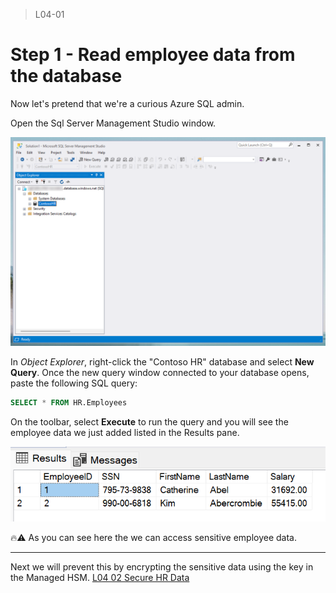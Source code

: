 >L04-01

# Step 1 - Read employee data from the database

Now let's pretend that we're a curious Azure SQL admin.

Open the Sql Server Management Studio window.

![SSMS Connected Screenshot](../Images/L01-SSMS-Connected.png)

In _Object Explorer_, right-click the "Contoso HR" database and select **New Query**.
Once the new query window connected to your database opens, paste the following SQL query:

```sql
SELECT * FROM HR.Employees
```

On the toolbar, select **Execute** to run the query and you will see the employee data we just added listed in the Results pane.

![L01 Always Encrypted Clear](../Images/L01-AlwaysEncryptedClear.png)

🔥⚠️ As you can see here the we can access sensitive employee data.

---

Next we will prevent this by encrypting the sensitive data using the key in the Managed HSM. [L04 02 Secure HR Data](L04-02-SecureHrData.md)